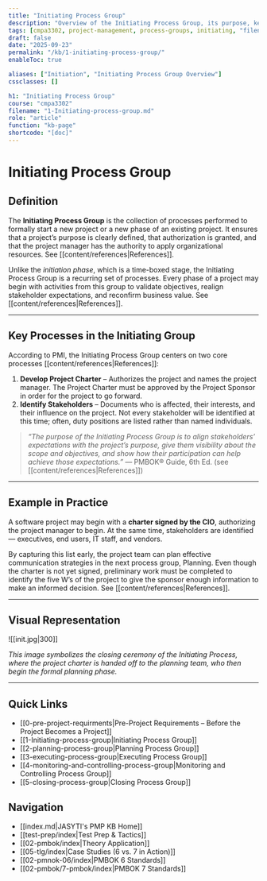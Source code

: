```yaml
---
title: "Initiating Process Group"
description: "Overview of the Initiating Process Group, its purpose, key processes, and role in project success."
tags: [cmpa3302, project-management, process-groups, initiating, "filename:1-Initiating-process-group.md"]
draft: false
date: "2025-09-23"
permalink: "/kb/1-initiating-process-group/"
enableToc: true

aliases: ["Initiation", "Initiating Process Group Overview"]
cssclasses: []

h1: "Initiating Process Group"
course: "cmpa3302"
filename: "1-Initiating-process-group.md"
role: "article"
function: "kb-page"
shortcode: "[doc]"
---
```


# Initiating Process Group

## **Definition**
The **Initiating Process Group** is the collection of processes performed to formally start a new project or a new phase of an existing project. It ensures that a project’s purpose is clearly defined, that authorization is granted, and that the project manager has the authority to apply organizational resources. See [[content/references|References]].

Unlike the *initiation phase*, which is a time-boxed stage, the Initiating Process Group is a recurring set of processes. Every phase of a project may begin with activities from this group to validate objectives, realign stakeholder expectations, and reconfirm business value. See [[content/references|References]].

---

## Key Processes in the Initiating Group
According to PMI, the Initiating Process Group centers on two core processes [[content/references|References]]:

1. **Develop Project Charter** – Authorizes the project and names the project manager. The Project Charter must be approved by the Project Sponsor in order for the project to go forward.  
2. **Identify Stakeholders** – Documents who is affected, their interests, and their influence on the project. Not every stakeholder will be identified at this time; often, duty positions are listed rather than named individuals.

> *“The purpose of the Initiating Process Group is to align stakeholders’ expectations with the project’s purpose, give them visibility about the scope and objectives, and show how their participation can help achieve those expectations.”* — PMBOK® Guide, 6th Ed. (see [[content/references|References]])

---

## Example in Practice
A software project may begin with a **charter signed by the CIO**, authorizing the project manager to begin. At the same time, stakeholders are identified — executives, end users, IT staff, and vendors.  

By capturing this list early, the project team can plan effective communication strategies in the next process group, Planning. Even though the charter is not yet signed, preliminary work must be completed to identify the five W’s of the project to give the sponsor enough information to make an informed decision. See [[content/references|References]].

---

## Visual Representation

![[init.jpg|300]]

*This image symbolizes the closing ceremony of the Initiating Process, where the project charter is handed off to the planning team, who then begin the formal planning phase.*  

---

## Quick Links
- [[0-pre-project-requirments|Pre-Project Requirements – Before the Project Becomes a Project]]
- [[1-Initiating-process-group|Initiating Process Group]]
- [[2-planning-process-group|Planning Process Group]]
- [[3-executing-process-group|Executing Process Group]]
- [[4-monitoring-and-controlling-process-group|Monitoring and Controlling Process Group]]
- [[5-closing-process-group|Closing Process Group]]

## Navigation
- [[index.md|JASYTI's PMP KB Home]]
- [[test-prep/index|Test Prep & Tactics]]
- [[02-pmbok/index|Theory Application]]
- [[05-tlg/index|Case Studies (6 vs. 7 in Action)]]
- [[02-pmnok-06/index|PMBOK 6 Standards]]
- [[02-pmbok/7-pmbok/index|PMBOK 7 Standards]]
